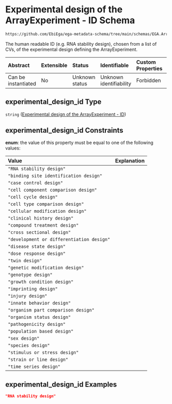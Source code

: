 # Experimental design of the ArrayExperiment - ID Schema

```txt
https://github.com/EbiEga/ega-metadata-schema/tree/main/schemas/EGA.ArrayExperiment.json#/properties/experimental_design/properties/experimental_design_id
```

The human readable ID (e.g. RNA stability design), chosen from a list of CVs, of the experimental design defining the ArrayExperiment.

| Abstract            | Extensible | Status         | Identifiable            | Custom Properties | Additional Properties | Access Restrictions | Defined In                                                                          |
| :------------------ | :--------- | :------------- | :---------------------- | :---------------- | :-------------------- | :------------------ | :---------------------------------------------------------------------------------- |
| Can be instantiated | No         | Unknown status | Unknown identifiability | Forbidden         | Allowed               | none                | [EGA.ArrayExperiment.json*](../out/EGA.ArrayExperiment.json "open original schema") |

## experimental_design_id Type

`string` ([Experimental design of the ArrayExperiment - ID](ega-1-properties-experimental-design-of-the-arrayexperiment-efo0001426-properties-experimental-design-of-the-arrayexperiment---id.md))

## experimental_design_id Constraints

**enum**: the value of this property must be equal to one of the following values:

| Value                                     | Explanation |
| :---------------------------------------- | :---------- |
| `"RNA stability design"`                  |             |
| `"binding site identification design"`    |             |
| `"case control design"`                   |             |
| `"cell component comparison design"`      |             |
| `"cell cycle design"`                     |             |
| `"cell type comparison design"`           |             |
| `"cellular modification design"`          |             |
| `"clinical history design"`               |             |
| `"compound treatment design"`             |             |
| `"cross sectional design"`                |             |
| `"development or differentiation design"` |             |
| `"disease state design"`                  |             |
| `"dose response design"`                  |             |
| `"twin design"`                           |             |
| `"genetic modification design"`           |             |
| `"genotype design"`                       |             |
| `"growth condition design"`               |             |
| `"imprinting design"`                     |             |
| `"injury design"`                         |             |
| `"innate behavior design"`                |             |
| `"organism part comparison design"`       |             |
| `"organism status design"`                |             |
| `"pathogenicity design"`                  |             |
| `"population based design"`               |             |
| `"sex design"`                            |             |
| `"species design"`                        |             |
| `"stimulus or stress design"`             |             |
| `"strain or line design"`                 |             |
| `"time series design"`                    |             |

## experimental_design_id Examples

```json
"RNA stability design"
```
